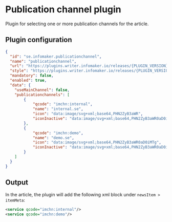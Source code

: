# Publication channel plugin
Plugin for selecting one or more publication channels for the article.

## Plugin configuration

```json
{
  "id": "se.infomaker.publicationchannel",
  "name": "publicationchannel",
  "url": "https://plugins.writer.infomaker.io/releases/{PLUGIN_VERSION}/im-publicationchannel.js",
  "style": "https://plugins.writer.infomaker.io/releases/{PLUGIN_VERSION}/im-publicationchannel.css",
  "mandatory": false,
  "enabled": true,
  "data": {
    "useMainChannel": false,
    "publicationchannels": [
        {
            "qcode": "imchn:internal",
            "name": "internal.se",
            "icon": "data:image/svg+xml;base64,PHN2ZyB3aWR",
            "iconInactive": "data:image/svg+xml;base64,PHN2ZyB3aWR0aD0i"
        },
        {
            "qcode": "imchn:demo",
            "name": "demo.se",
            "icon": "data:image/svg+xml;base64,PHN2ZyB3aWR0aD0iMTg",
            "iconInactive": "data:image/svg+xml;base64,PHN2ZyB3aWR0aD0iMTc"
        }
    ]
  }
}
```

## Output
In the article, the plugin will add the following xml block under `newsItem > itemMeta`:
```xml
<service qcode="imchn:internal"/>
<service qcode="imchn:demo"/>
```
